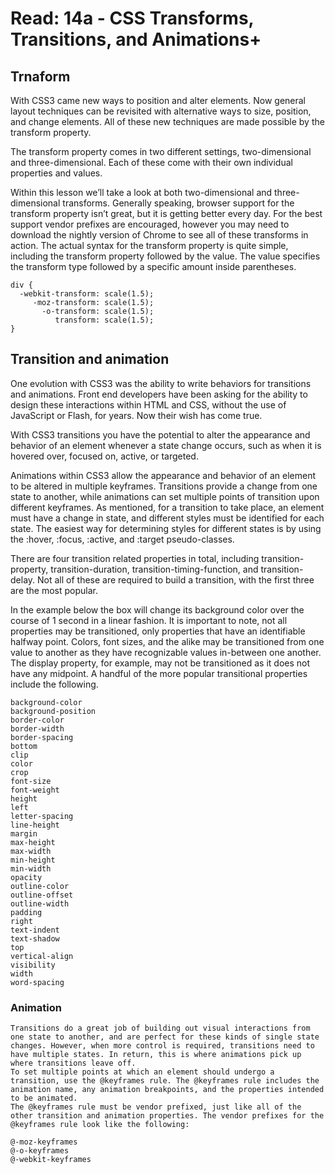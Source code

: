 # Read: 14a - CSS Transforms, Transitions, and Animations+

## Trnaform 
With CSS3 came new ways to position and alter elements. Now general layout techniques can be revisited with alternative ways to size, position, and change elements. All of these new techniques are made possible by the transform property.

The transform property comes in two different settings, two-dimensional and three-dimensional. Each of these come with their own individual properties and values.

Within this lesson we’ll take a look at both two-dimensional and three-dimensional transforms. Generally speaking, browser support for the transform property isn’t great, but it is getting better every day. For the best support vendor prefixes are encouraged, however you may need to download the nightly version of Chrome to see all of these transforms in action.
The actual syntax for the transform property is quite simple, including the transform property followed by the value. The value specifies the transform type followed by a specific amount inside parentheses.
```
div {
  -webkit-transform: scale(1.5);
     -moz-transform: scale(1.5);
       -o-transform: scale(1.5);
          transform: scale(1.5);
}
``` 
## Transition and animation 

One evolution with CSS3 was the ability to write behaviors for transitions and animations. Front end developers have been asking for the ability to design these interactions within HTML and CSS, without the use of JavaScript or Flash, for years. Now their wish has come true.

With CSS3 transitions you have the potential to alter the appearance and behavior of an element whenever a state change occurs, such as when it is hovered over, focused on, active, or targeted.

Animations within CSS3 allow the appearance and behavior of an element to be altered in multiple keyframes. Transitions provide a change from one state to another, while animations can set multiple points of transition upon different keyframes.
As mentioned, for a transition to take place, an element must have a change in state, and different styles must be identified for each state. The easiest way for determining styles for different states is by using the :hover, :focus, :active, and :target pseudo-classes.

There are four transition related properties in total, including transition-property, transition-duration, transition-timing-function, and transition-delay. Not all of these are required to build a transition, with the first three are the most popular.

In the example below the box will change its background color over the course of 1 second in a linear fashion.
It is important to note, not all properties may be transitioned, only properties that have an identifiable halfway point. Colors, font sizes, and the alike may be transitioned from one value to another as they have recognizable values in-between one another. The display property, for example, may not be transitioned as it does not have any midpoint. A handful of the more popular transitional properties include the following.


    background-color
    background-position
    border-color
    border-width
    border-spacing
    bottom
    clip
    color
    crop
    font-size
    font-weight
    height
    left
    letter-spacing
    line-height
    margin
    max-height
    max-width
    min-height
    min-width
    opacity
    outline-color
    outline-offset
    outline-width
    padding
    right
    text-indent
    text-shadow
    top
    vertical-align
    visibility
    width
    word-spacing 

  ### Animation 

    Transitions do a great job of building out visual interactions from one state to another, and are perfect for these kinds of single state changes. However, when more control is required, transitions need to have multiple states. In return, this is where animations pick up where transitions leave off.
    To set multiple points at which an element should undergo a transition, use the @keyframes rule. The @keyframes rule includes the animation name, any animation breakpoints, and the properties intended to be animated.
    The @keyframes rule must be vendor prefixed, just like all of the other transition and animation properties. The vendor prefixes for the @keyframes rule look like the following:

    @-moz-keyframes
    @-o-keyframes
    @-webkit-keyframes

